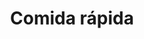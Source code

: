 ---
title: "Comida rápida"
url: /ciudad-satelite/comida-rapida-calle-peatonal-s-n-3/
shop: quiosco
---